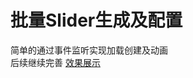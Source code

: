 # 批量Slider生成及配置
简单的通过事件监听实现加载创建及动画        
后续继续完善
[效果展示](https://htmlpreview.github.io/?https://github.com/L-WJ1995/Slider/blob/master/index.html)